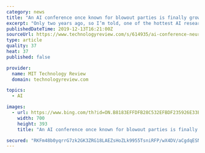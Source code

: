 ```yaml
---
category: news
title: "An AI conference once known for blowout parties is finally growing up"
excerpt: "Only two years ago, so I’m told, one of the hottest AI research conferences of the year was more giant party than academic exchange. In a fight for the best talent, companies handed out endless free swag and threw massive, blowout events, including one featuring Flo Rida, hosted by Intel. The attendees (mostly men in their early 20s and 30s ..."
publishedDateTime: 2019-12-13T16:21:00Z
sourceUrl: https://www.technologyreview.com/s/614935/ai-conference-neurips-power-responsibility/
type: article
quality: 37
heat: 37
published: false

provider:
  name: MIT Technology Review
  domain: technologyreview.com

topics:
  - AI

images:
  - url: https://www.bing.com/th?id=ON.B8183EFFDFB28C532EFBDF235926E33E
    width: 700
    height: 393
    title: "An AI conference once known for blowout parties is finally growing up"

secured: "RKFm48b0yqrrG7zk2GK3ZRG18LAEZsHoZLk9955TsniRFP/wX4DV/aCgdqESNZ2PML8/SO9nNt9usda6ihI9XXfpJ9/k+7v1wI/57NXUS4LkvQ0PSaRcBAChrxBnbS6CssTEwKkMbM9fBHSa3IpZ0qK9YVo1aHnt5k0olsyjAz+e0pFwbIzY4RedJt97+Z8A94IAOKh/znXz3f/hs5Mnc1pSvOtnJxMdVlCMMWWeP1vdM7ZRLPblKX6QK7SFRUS1psQ1ACuFTZLizsl0i2/qcQ==;LRK+MTtwhPcCuDHqQcwvFg=="
---
```


